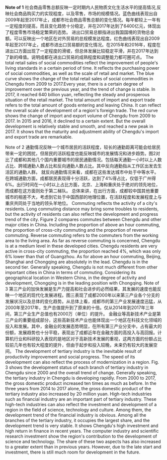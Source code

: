 **Note of 1** 
社会商品零售总额反映一定时期内人民物质文化生活水平的提高情况,反映社会商品购买力的实现程度，以及零售，市场的规模情况。蓝色曲线表现出自2009年起至2017年止，成都市社会商品零售总额的变化情况。每年都较上一年有一定程度的提高，而且变化趋势十分稳定，并在2017年达到了6400亿元，体现出了程度零售市场稳定繁荣的态势。
进出口贸易总额指进出我国国境的货物总金额。可以反映出一个地区在对外贸易的总规模发达程度。红色曲线表现出自2009年起至2017年止，成都市进出口贸易额的变化情况。在2015年和2016年，程度在进出口方面出现了一定程度的滑坡，但总体发展比较稳定平滑，并在2017年达到了新的峰值。说明成都在进出口贸易的成熟程度和调整能力都可圈可点。
The total retail sales of social commodities reflect the improvement of people's living standards in a certain period of time. It reflects the purchasing power of social commodities, as well as the scale of retail and market. The blue curve shows the change of the total retail sales of social commodities in Chengdu from 2009 to 2017.Every year, there is a certain degree of improvement over the previous year, and the trend of change is stable. In 2017, it reached 640 billion yuan, reflecting the steady and prosperous situation of the retail market.
The total amount of import and export trade refers to the total amount of goods entering and leaving China. It can reflect the overall scale of development of a region's foreign trade. The red curve shows the change of import and export volume of Chengdu from 2009 to 2017. In 2015 and 2016, it declined to a certain extent. But the overall development is relatively stable and smooth, and reached a new peak in 2017. It shows that the maturity and adjustment ability of Chengdu's import and export trade are remarkable.

Note of 2
	通勤情况反映一个城市居民的活跃程度，较长的通勤距离可能会给居民带来一定的困扰，但居民的活跃程度也能反映城市的发展情况和进步趋势。图2对比了成都和其他几个国内重要城市的居民通勤情况。包括每天通勤一小时以上人数占比、跨城通勤人数占比和反向通勤人数占比。其中反向通勤指从工作区出发去生活区的通勤人群。
	就反向通勤情况来看，成都在这些发达城市中处于中等水平。在跨城通勤方面，成都居民表现得十分活跃，达到了4%得占比，仅低于广州得6%。出行时间在一小时以上占比方面，北京、上海和重庆处于绝对的领先地位，而成都在这方面则处于第二梯队。
	总体来讲，在出行方面，成都较中国其他重要城市的相差不大，考虑到它处于中国西部的地理位置，在活跃程度和发展程度上与重庆共同处于当地的领头羊地位。
	Commuting reflects the activity of a city's residents. Long commuting distance may bring some troubles to residents, but the activity of residents can also reflect the development and progress trend of the city. Figure 2 compares commutes between Chengdu and other major cities in China. Including the proportion of above an hour commuting, the proportion of cross-city commuting and the proportion of reverse commuting. Reverse commuting refers to the commuters from the working area to the living area.
	As far as reverse commuting is concerned, Chengdu is at a medium level in these developed cities. Chengdu residents are very active in cross-city commuting, the proportion reached 4%, which was only 6% lower than that of Guangzhou. As for above an hour commuting, Beijing, Shanghai and Chongqing are absolutely in the lead. Chengdu is in the second tier. Generally speaking, Chengdu is not much different from other important cities in China in terms of commuting. Considering its geographical location in Western China, in the degree of activity and development, Chongqing is in the leading position with Chongqing.
Note of 3
    第三产业的加快发展是生产力提高和社会进步的必然结果，其发展的速度也能反映一个地区的现代化发展进程。图三表现了成都2000年以来第三产业各个分支的发展状况以及总体的变化趋势。从总体上看，成都市的第三产业发展速度迅猛，从2000年至2017年，生产总值提升到了原来的十倍。仅从2014年到2017年三年间，第三产业生产总值也有2000万（单位）的提升。
	 金融业等高新技术产业是第三产业的重要组成部分，这些高新技术产业也能体现出一个地区在科技文化领域的投入和发展。其中，金融业的发展态势明显，在所有第三产业分支中，占有最大的份额，发展趋势也十分平稳，表现出了成都近年在金融方面的高投入与高回报。计算机行业和科研投入表现的是地区对于高新技术发展的重视，这两方面的份额占比较前几年也有较大程度的提升，但由于起步和投入较晚，未来仍有较大的发展空间。
The development of tertiary industry is the inevitable result of productivity improvement and social progress. The speed of its development can also reflect the process of modernization in a region. Fig. 3 shows the development status of each branch of tertiary industry in Chengdu since 2000 and the overall trend of change. Generally speaking, the tertiary industry in Chengdu is developing rapidly. From 2000 to 2017, the gross domestic product increased ten times as much as before. In the three years from 2014 to 2017 alone, the gross domestic product of the tertiary industry also increased by 20 million yuan.
High-tech industries such as financial industry are an important part of tertiary industry. These high-tech industries can also reflect the investment and development of a region in the field of science, technology and culture. Among them, the development trend of the financial industry is obvious. Among all the branches of the tertiary industry, it occupies the largest share, and the development trend is very stable. It shows Chengdu's high investment and high return in finance in recent years. The computer industry and scientific research investment show the region's contribution to the development of science and technology. The share of these two aspects has also increased to a greater extent than in previous years. However, due to the late start and investment, there is still much room for development in the future.
